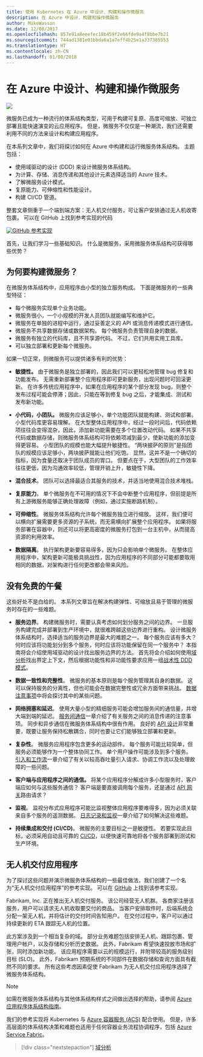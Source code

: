 ```yaml
---
title: 使用 Kubernetes 在 Azure 中设计、构建和操作微服务
description: 在 Azure 中设计、构建和操作微服务
author: MikeWasson
ms.date: 12/08/2017
ms.openlocfilehash: 857e91a8eeefec18b459f2e66fde9a4f8bbe7b21
ms.sourcegitcommit: 744ad1381e01bbda6a1a7eff4b25e1a337385553
ms.translationtype: HT
ms.contentlocale: zh-CN
ms.lasthandoff: 01/08/2018
---
```

# <a name="designing-building-and-operating-microservices-on-azure"></a>在 Azure 中设计、构建和操作微服务

![](./images/drone.svg)

微服务已成为一种流行的体系结构类型，可用于构建可复原、高度可缩放、可独立部署且能快速演变的云应用程序。 但是，微服务不仅仅是一种潮流，我们还需要利用不同的方法来设计和构建应用程序。 

在本系列文章中，我们将探讨如何在 Azure 中构建和运行微服务体系结构。 主题包括：

- 使用域驱动的设计 (DDD) 来设计微服务体系结构。 
- 为计算、存储、消息传递和其他设计元素选择适当的 Azure 技术。
- 了解微服务设计模式。
- 复原能力、可伸缩性和性能设计。
- 构建 CI/CD 管道。


整套文章侧重于一个端到端方案：无人机交付服务，可让客户安排通过无人机收寄包裹。 可以在 GitHub 上找到参考实现的代码

[![GitHub](../_images/github.png) 参考实现][drone-ri]

首先，让我们学习一些基础知识。 什么是微服务，采用微服务体系结构可获得哪些优势？

## <a name="why-build-microservices"></a>为何要构建微服务？

在微服务体系结构中，应用程序由小型的独立服务构成。 下面是微服务的一些典型特征：

- 每个微服务实现单个业务功能。
- 微服务很小，一个小规模的开发人员团队就能编写和维护它。
- 微服务在单独的进程中运行，通过妥善定义的 API 或消息传递模式进行通信。 
- 微服务不共享数据存储或数据架构。 每个微服务负责管理自身的数据。 
- 微服务有独立的代码库，且不共享源代码。 不过，它们共用实用工具库。
- 可以独立部署和更新每个微服务。 

如果一切正常，则微服务可以提供诸多有利的优势：

- **敏捷性。** 由于微服务是独立部署的，因此我们可以更轻松地管理 bug 修复和功能发布。 无需重新部署整个应用程序即可更新服务，出现问题时可回滚更新。 在许多传统应用程序中，如果在应用程序的某个部分发现 bug，则整个发布过程可能会停滞；因此，只能在等到修复 bug 之后，才能集成、测试和发布新功能。  

- **小代码，小团队。** 微服务应该足够小，单个功能团队就能构建、测试和部署。 小型代码库更容易理解。 在大型整体应用程序中，经过一段时间后，代码依赖项往往会变得混杂，因此，添加新功能需要在多个位置改动代码。 如果不共享代码或数据存储，则微服务体系结构可将依赖项减到最少，使新功能的添加变得更容易。 小型团队的规模也能大幅提升敏捷性。 “两块披萨的原则”是指团队的规模应该足够小，两块披萨就能让他们吃饱。 显然，这并不是一个确切的指标，因为食量还取决于团队成员的胃口。 但要点在于，大型团队的工作效率往往更低，因为沟通效率较低，管理开销上升，敏捷性下降。  

- **混合技术**。 团队可以选择最适合其服务的技术，并适当地使用混合技术堆栈。 

- **复原能力**。 单个微服务在不可用的情况下不会中断整个应用程序，但前提是所有上游微服务能够正确处理故障（例如，通过实施断路机制）。

- **可伸缩性**。 微服务体系结构允许每个微服务独立进行缩放。 这样，我们便可以横向扩展需要更多资源的子系统，而无需横向扩展整个应用程序。 如果将服务部署在容器中，则还可以将更高密度的微服务打包到一台主机中，从而提高资源的利用效率。

- **数据隔离**。 执行架构更新要容易得多，因为只会影响单个微服务。 在整体应用程序中，架构更新可能极具挑战性，因为应用程序的不同部分可能都要取用相同的数据，对架构进行任何更改都会带来风险。
 
## <a name="no-free-lunch"></a>没有免费的午餐

这些好处不是白给的。 本系列文章旨在解决构建弹性、可缩放且易于管理的微服务时存在的一些难题。

- **服务边界**。 构建微服务时，需要认真考虑如何划分服务之间的边界。 一旦服务构建完成并部署到生产环境中，就很难跨越这些边界进行重构。 设计微服务体系结构时，选择适当的服务边界是最大的难题之一。 每个服务应该有多大？ 何时应该将功能划分到多个服务，何时应该将功能保留在同一个服务中？ 本指南将会介绍使用域驱动的设计找出服务边界的方法。 首先将会介绍如何使用[域分析](./domain-analysis.md)找出界定上下文，然后根据功能性和非功能性要求应用一组[战术性 DDD 模式](./microservice-boundaries.md)。 

- **数据一致性和完整性**。 微服务的基本原则是每个服务管理其自身的数据。 这可以保持服务的分离性，但也可能会在数据完整性或冗余方面带来挑战。 [数据注意事项](./data-considerations.md)中将会探讨其中的某些问题。

- **网络拥塞和延迟**。 使用大量小型的精细服务可能会增加服务间的通信量，并增大端到端的延迟。 [服务间通信](./interservice-communication.md)一章介绍了有关服务之间的消息传递的注意事项。 同步和异步通信在微服务体系结构中很有作用。 良好的 [API 设计](./api-design.md)非常重要，既要让服务保持松散耦合，同时也要让它们能够独立部署和更新。
 
- **复杂性**。 微服务应用程序包含更多的运动部件。 每个服务可能比较简单，但服务必须能够作为一个整体协同工作。 单个用户操作可能涉及到多个服务。 [引入和工作流](./ingestion-workflow.md)一章介绍了有关以较高吞吐量引入请求、协调工作流以及处理故障的一些问题。 

- **客户端与应用程序之间的通信。**  将某个应用程序分解成许多小型服务时，客户端应如何与这些服务通信？ 客户端是要直接调用每个服务，还是通过 [API 网关](./gateway.md)路由请求？

- **监视**。 监视分布式应用程序可能比监视整体应用程序要难得多，因为必须关联来自多个服务的遥测数据。 [日志记录和监视](./logging-monitoring.md)一章介绍了如何解决这些难题。

- **持续集成和交付 (CI/CD)**。 微服务的主要目标之一是敏捷性。 若要实现此目标，必须采用自动且可靠的 [CI/CD](./ci-cd.md)，以便快速可靠地将各个服务部署到测试和生产环境。

## <a name="the-drone-delivery-application"></a>无人机交付应用程序

为了探讨这些问题并演示微服务体系结构的一些最佳做法，我们创建了一个名为“无人机交付应用程序”的参考实现。 可以在 [GitHub][drone-ri] 上找到该参考实现。

Fabrikam, Inc. 正在推出无人机交付服务。 该公司经营无人机群。 各商家注册该服务，用户可以请求无人机收取要交付的商品。 当客户安排取件时，后端系统会分配一架无人机，并将估计的交付时间告知用户。 在交付过程中，客户可以通过持续更新的 ETA 跟踪无人机的位置。

此方案涉及到一个相当复杂的域。 部分业务难题包括安排无人机、跟踪包裹、管理用户帐户，以及存储和分析历史数据。 此外，Fabrikam 希望快速投放市场和扩张，同时添加新功能。 该应用程序需要以云的规模运行，并附带较高的服务级别目标 (SLO)。 此外，Fabrikam 预期系统的不同部件在数据存储和查询方面具有截然不同的要求。 所有这些考虑因素促使 Fabrikam 为无人机交付应用程序选择了微服务体系结构。

> [!NOTE]
> 如需在微服务体系结构与其他体系结构样式之间做出选择的帮助，请参阅 [Azure 应用程序体系结构指南](../guide/index.md)。

我们的参考实现将 Kubernetes 与 [Azure 容器服务 (ACS)](/azure/container-service/kubernetes/) 配合使用。 但是，许多高层面的体系结构决策和难题也适用于任何容器业务流程协调程序，包括 [Azure Service Fabric](/azure/service-fabric/)。 

> [!div class="nextstepaction"]
> [域分析](./domain-analysis.md)


<!-- links -->

[drone-ri]: https://github.com/mspnp/microservices-reference-implementation
